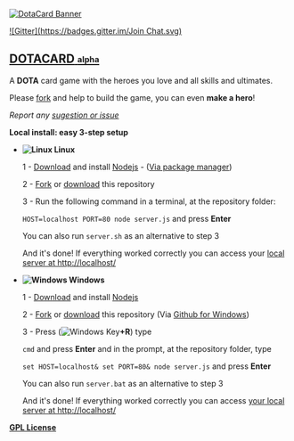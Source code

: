 [1]: http://dotacard.herokuapp.com

[2]: https://github.com/rafaelcastrocouto/dotacard/fork

[3]: https://github.com/rafaelcastrocouto/dotacard/archive/gh-pages.zip

[![DotaCard Banner](http://rafaelcastrocouto.github.io/dotacard/img/banner.jpg)][1]

[![Gitter](https://badges.gitter.im/Join Chat.svg)](https://gitter.im/rafaelcastrocouto/dotacard?utm_source=badge&utm_medium=badge&utm_campaign=pr-badge&utm_content=badge)

[<h2>**DOTACARD** <sub><sup>alpha</sup></sub></h2>][1]

A **DOTA** card game with the heroes you love and all skills and ultimates.

Please [fork][2] and help to build the game, you can even **make a hero**!

*Report any [sugestion or issue](https://github.com/rafaelcastrocouto/dotacard/issues)*

**Local install: easy 3-step setup**

 * **![Linux](https://sites.google.com/site/rafaelcastrocouto/download/linux.png "Linux") Linux**

    1 - [Download](http://nodejs.org/download/) and install [Nodejs](http://nodejs.org/) - ([Via package manager](https://github.com/joyent/node/wiki/Installing-Node.js-via-package-manager))

    2 - [Fork][2] or [download][3] this repository

    3 - Run the following command in a terminal, at the repository folder:

    `HOST=localhost PORT=80 node server.js` and press **Enter**

    You can also run `server.sh` as an alternative to step 3

    And it's done! If everything worked correctly you can access your [local server at http://localhost/](http://localhost/)



 * **![Windows](https://sites.google.com/site/rafaelcastrocouto/download/win.png "Windows") Windows**

    1 - [Download](http://nodejs.org/download/) and install [Nodejs](http://nodejs.org/)

    2 - [Fork][2] or [download][3] this repository (Via [Github for Windows](https://windows.github.com/))

    3 - Press (![Windows Key](https://sites.google.com/site/rafaelcastrocouto/download/win.png "Windows Key")**+R**) type

    `cmd` and press **Enter** and in the prompt, at the repository folder, type

    `set HOST=localhost& set PORT=80& node server.js` and press **Enter**

    You can also run `server.bat` as an alternative to step 3

    And it's done! If everything worked correctly you can access [your local server at http://localhost/](http://localhost/)


__[GPL License](http://opensource.org/licenses/gpl-3.0.html)__
